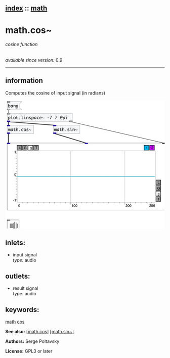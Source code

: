 [index](index.html) :: [math](category_math.html)
---

# math.cos~

###### cosine function

*available since version:* 0.9

---


## information
Computes the cosine of input signal (in radians)



[![example](../examples/img/math.cos~.jpg)](../examples/pd/math.cos~.pd)









## inlets:

* input signal<br>
_type:_ audio



## outlets:

* result signal<br>
_type:_ audio



## keywords:

[math](keywords/math.html)
[cos](keywords/cos.html)



**See also:**
[\[math.cos\]](math.cos.html)
[\[math.sin~\]](math.sin~.html)




**Authors:** Serge Poltavsky




**License:** GPL3 or later





